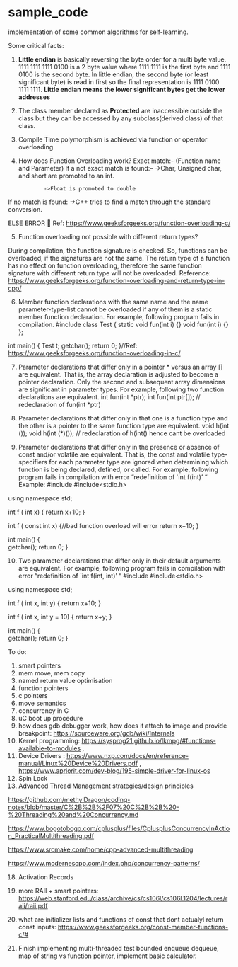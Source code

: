 # sample_code
implementation of some common algorithms for self-learning.

Some critical facts:

1. **Little endian** is basically reversing the byte order for a multi byte value. 1111 1111 1111 0100 is a 2 byte value where 1111 1111 is the first byte and 1111 0100 is the second byte. In little endian, the second byte (or least significant byte) is read in first so the final representation is 1111 0100 1111 1111. **Little endian means the lower significant bytes get the lower addresses**

2. The class member declared as **Protected** are inaccessible outside the class but they can be accessed by any subclass(derived class) of that class.

3. Compile Time polymorphism is achieved via function or operator overloading.

4. How does Function Overloading work?
Exact match:- (Function name and Parameter)
If a not exact match is found:–
               ->Char, Unsigned char, and short are promoted to an int.

               ->Float is promoted to double

If no match is found:
               ->C++ tries to find a match through the standard conversion.

ELSE ERROR 🙁 Ref: https://www.geeksforgeeks.org/function-overloading-c/

5. Function overloading not possible with different return types? 

During compilation, the function signature is checked. So, functions can be overloaded, if the signatures are not the same. The return type of a function has no effect on function overloading, therefore the same function signature with different return type will not be overloaded. 
Reference: https://www.geeksforgeeks.org/function-overloading-and-return-type-in-cpp/

6. Member function declarations with the same name and the name parameter-type-list cannot be overloaded if any of them is a static member function declaration. For example, following program fails in compilation. 
#include<iostream>
class Test {
   static void fun(int i) {}
   void fun(int i) {}   
};
 
int main()
{
   Test t;
   getchar();
   return 0;
}//Ref: https://www.geeksforgeeks.org/function-overloading-in-c/

7. Parameter declarations that differ only in a pointer * versus an array [] are equivalent. That is, the array declaration is adjusted to become a pointer declaration. Only the second and subsequent array dimensions are significant in parameter types. For example, following two function declarations are equivalent. 
int fun(int *ptr);
int fun(int ptr[]); // redeclaration of fun(int *ptr)

8.  Parameter declarations that differ only in that one is a function type and the other is a pointer to the same function type are equivalent. 
void h(int ());
void h(int (*)()); // redeclaration of h(int() hence cant be overloaded

9. Parameter declarations that differ only in the presence or absence of const and/or volatile are equivalent. That is, the const and volatile type-specifiers for each parameter type are ignored when determining which function is being declared, defined, or called. For example, following program fails in compilation with error “redefinition of `int f(int)’ “ Example: 
#include<iostream>
#include<stdio.h>
  
using namespace std;
  
int f ( int x) {
    return x+10;
}
 
int f ( const int x) {//bad function overload will error
    return x+10;
}
 
int main() {     
  getchar();
  return 0;
}

10. Two parameter declarations that differ only in their default arguments are equivalent. For example, following program fails in compilation with error “redefinition of `int f(int, int)’ “ 
#include<iostream>
#include<stdio.h>
  
using namespace std;
  
int f ( int x, int y) {
    return x+10;
}
 
int f ( int x, int y = 10) {
    return x+y;
}
 
int main() {     
  getchar();
  return 0;
}

To do:

1. smart pointers
2. mem move, mem copy
3. named return value optimisation
4. function pointers
5. c pointers
6. move semantics
11. concurrency in C
12. uC boot up procedure
13. how does gdb debugger work, how does it attach to image and provide breakpoint: https://sourceware.org/gdb/wiki/Internals
14. Kernel programming: https://sysprog21.github.io/lkmpg/#functions-available-to-modules , 
15. Device Drivers : https://www.nxp.com/docs/en/reference-manual/Linux%20Device%20Drivers.pdf , https://www.apriorit.com/dev-blog/195-simple-driver-for-linux-os
16. Spin Lock
17. Advanced Thread Management strategies/design principles

https://github.com/methylDragon/coding-notes/blob/master/C%2B%2B%2F07%20C%2B%2B%20-%20Threading%20and%20Concurrency.md

https://www.bogotobogo.com/cplusplus/files/CplusplusConcurrencyInAction_PracticalMultithreading.pdf

https://www.srcmake.com/home/cpp-advanced-multithreading

https://www.modernescpp.com/index.php/concurrency-patterns/

18. Activation Records

19. more RAII + smart pointers:
https://web.stanford.edu/class/archive/cs/cs106l/cs106l.1204/lectures/raii/raii.pdf

20. what are initializer lists and functions of const that dont actualyl return const inputs: https://www.geeksforgeeks.org/const-member-functions-c/#

21. Finish implementing multi-threaded test bounded enqueue dequeue, map of string vs function pointer, implement basic calculator.

